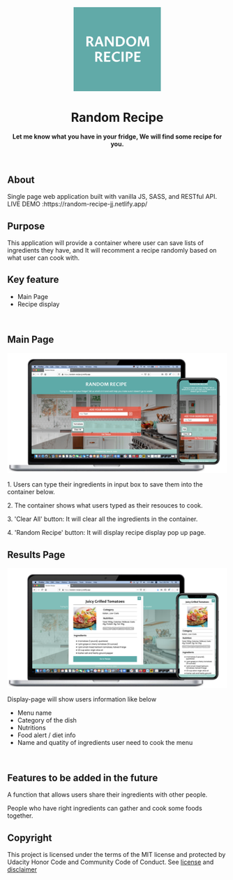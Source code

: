 <div align="center"><img src="./assets/random-recipe.png" width="200px"></div>
<h1 align="center">Random Recipe</h1>
<p align="center"><strong>Let me know what you have in your fridge, We will find some recipe for you.</strong>
</p>
<br/>

<h2>About</h2>
Single page web application built with vanilla JS, SASS, and RESTful API.<br/>
LIVE DEMO :https://random-recipe-jj.netlify.app/
<br/>

<h2>Purpose</h2>
This application will provide a container where user can save lists of ingredients they have, and It will recomment a recipe randomly based on what user can cook with.
<br/>

<h2>Key feature</h2>
<ul>
<li>Main Page</li>
<li>Recipe display</li>
</ul>

<br/>

<h2>Main Page </h2>
<img src="./assets/landing-page.png">
<p>1. Users can type their ingredients in input box to save them into the container below.</p>
<p>2. The container shows what users typed as their resouces to cook.</p>
<p>3. 'Clear All' button: It will clear all the ingredients in the container.</p>
<p>4. 'Random Recipe' button: It will display recipe display pop up page.</p>

<h2>Results Page </h2>
<img src="./assets/display-page.png">
<p>Display-page will show users information like below </p>
<ul>
<li> Menu name</li>
<li> Category of the dish</li>
<li> Nutritions</li>
<li> Food alert / diet info</li>
<li> Name and quatity of ingredients user need to cook the menu</li>
</ul>
<br/>
<h2>Features to be added in the future</h2>
<p>A function that allows users share their ingredients with other people.</p>
<p>People who have right ingredients can gather and cook some foods together.</p>

<h2>Copyright</h2>
This project is licensed under the terms of the MIT license and protected by Udacity Honor Code and Community Code of Conduct. See <a href="LICENSE.md">license</a> and <a href="LICENSE.DISCLAIMER.md">disclaimer</a>